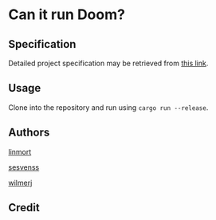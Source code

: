 # Can it run Doom?

## Specification

Detailed project specification may be retrieved from [this link](https://github.com/IndaPlus23/linmort-sesvenss-wilmerj-project/blob/main/docs/specification.md).

## Usage

Clone into the repository and run using `cargo run --release`.

## Authors

[linmort](https://github.com/LinusMortberg)

[sesvenss](https://github.com/SEBBSITER)

[wilmerj](https://github.com/wilmerjohansen)

## Credit
